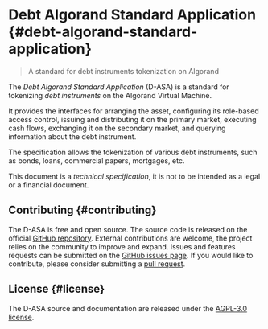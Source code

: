 # Debt Algorand Standard Application {#debt-algorand-standard-application}

> A standard for debt instruments tokenization on Algorand

The *Debt Algorand Standard Application* (D-ASA) is a standard for tokenizing *debt
instruments* on the Algorand Virtual Machine.

It provides the interfaces for arranging the asset, configuring its role-based access
control, issuing and distributing it on the primary market, executing cash flows,
exchanging it on the secondary market, and querying information about the debt instrument.

The specification allows the tokenization of various debt instruments, such as bonds,
loans, commercial papers, mortgages, etc.

This document is a *technical specification*, it is not to be intended as a legal
or a financial document.

## Contributing {#contributing}

The D-ASA is free and open source. The source code is released on the official
<a href="https://github.com/cusma/d-asa">GitHub repository</a>. External contributions
are welcome, the project relies on the community to improve and expand. Issues and
features requests can be submitted on the <a href="https://github.com/cusma/d-asa/issues">GitHub
issues page</a>. If you would like to contribute, please consider submitting a
<a href="https://github.com/cusma/d-asa/pulls">pull request</a>.

## License {#license}

The D-ASA source and documentation are released under the [AGPL-3.0 license](./license.md).
